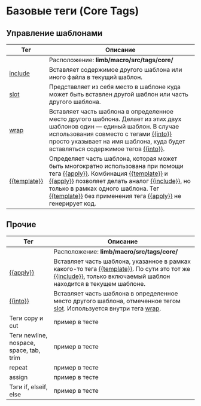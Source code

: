 # Базовые теги (Core Tags)
## Управление шаблонами
Тег | Описание
----|---------
| | Расположение: **limb/macro/src/tags/core/**
[include](./include_tag.md) | Вставляет содержимое другого шаблона или иного файла в текущий шаблон.
[slot](./slot_tag.md) | Представляет из себя место в шаблоне куда может быть вставлен другой шаблон или часть другого шаблона.
[wrap](./wrap_tag.md) | Вставляет часть шаблона в определенное место другого шаблона. Делает из этих двух шаблонов один — единый шаблон. В случае использования совместо с тегами [{{into}}](./into_tag.md) просто указывает на имя шаблона, куда будет вставляться содержимое тегов [{{into}}](./into_tag.md).
[{{template}}](./template_tag.md) | Определяет часть шаблона, которая может быть многократно использована при помощи тега [{{apply}}](./apply_tag.md). Комбинация [{{template}}](./template_tag.md) и [{{apply}}](./apply_tag.md) позволяет делать аналог [{{include}}](./include_tag.md), но только в рамках одного шаблона. Тег [{{template}}](./template_tag.md) без применения тега [{{apply}}](./apply_tag.md) не генерирует код.

## Прочие
Тег | Описание
----|---------
| | Расположение: **limb/macro/src/tags/core/**
[{{apply}}](./apply_tag.md) | Вставляет часть шаблона, указанное в рамках какого-то тега [{{template}}](./template_tag.md). По сути это тот же [{{include}}](./include_tag.md), только включаемый шаблон находится в текущем шаблоне.
[{{into}}](./into_tag.md)	| Вставляет часть шаблона в определенное место другого шаблона, отмеченное тегом [slot](./slot_tag.md). Используется внутри тега [wrap](./wrap_tag.md).
Теги copy и cut | пример в тесте
Теги newline, nospace, space, tab, trim	| пример в тесте
repeat | пример в тесте
assign | пример в тесте
Тэги if, elseif, else	| пример в тесте
